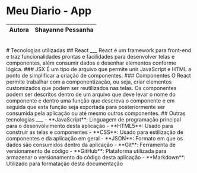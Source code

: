 # Meu Diario - App
|Autora|Shayanne Pessanha|
|---|---|
<br>
# Tecnologias utilizadas
## React
___
React é um framework para front-end e traz funcionalidades prontas e facilidades para desenvolver telas e componentes, além consumir dados e desenhar elementos conforme lógica.
### JSX
É um tipo de arquivo que permite unir JavaScript e HTML a ponto de simplificar a criação de componentes.
### Componentes
O React permite trabalhar com a componentização, ou seja, criar elementos customizados que podem ser reutilizados nas telas.
Os componentes podem ser descritos dentro de um arquivo que deve levar o nome do componente e dentro uma função que descreva o componente e em seguida que esta função seja exportada para posteriormente ser consumida pela aplicação ou até mesmo outros componentes.
## Outras tecnologias
___
- **JavaScript**: Linguagem de programação principal para o desenvolvimento desta aplicação
- **HTML5**: Usado para construir as telas e componentes
- **CSS**: Usado para estilização de componentes e da aplicação em geral
- **JSON**: Formato em que os dados são consumidos dentro da aplicação
- **Git**: Ferramenta de versionamento de código
- **GitHub**: Plataforma utilizada para armazenar o versionamento do código desta aplicação
- **Markdown**: Utilizado para formatação desta documentação